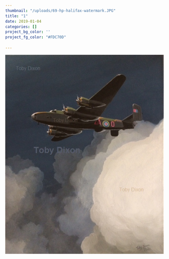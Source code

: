 ```yaml
---
thumbnail: "/uploads/69-hp-halifax-watermark.JPG"
title: "1"
date: 2019-01-04
categories: []
project_bg_color: ''
project_fg_color: "#FDC70D"

---
```

![](/uploads/69-hp-halifax-watermark.JPG)